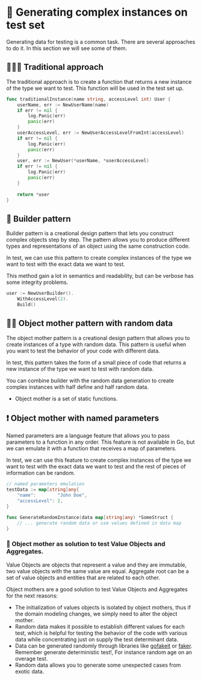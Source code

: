 # 🧶 Generating complex instances on test set

Generating data for testing is a common task. There are several approaches to do it. In this section we will see some of them.

## 👨🏻‍🦳 Traditional approach

The traditional approach is to create a function that returns a new instance of the type we want to test. This function will be used in the test set up.

```go
func traditionalInstance(name string, accessLevel int) User {
    userName, err := NewUserName(name)
    if err != nil {
    	log.Panic(err)
    	panic(err)
    }
    userAccessLevel, err := NewUserAccessLevelFromInt(accessLevel)
    if err != nil {
    	log.Panic(err)
    	panic(err)
    }
    user, err := NewUser(*userName, *userAccessLevel)
    if err != nil {
    	log.Panic(err)
    	panic(err)
    }
    
    return *user
}
```

## 🏢 Builder pattern

Builder pattern is a creational design pattern that lets you construct complex objects step by step. The pattern allows you to produce different types and representations of an object using the same construction code.

In test, we can use this pattern to create complex instances of the type we want to test with the exact data we want to test.

This method gain a lot in semantics and readability, but can be verbose has some integrity problems.

```go
user := NewUserBuilder().
   	WithAccessLevel(2).
   	Build()
```

## 👩‍👧 Object mother pattern with random data

The object mother pattern is a creational design pattern that allows you to create instances of a type with random data. This pattern is useful when you want to test the behavior of your code with different data.

In test, this pattern takes the form of a small piece of code that returns a new instance of the type we want to test with random data.

You can combine builder with the random data generation to create complex instances with half define and half random data.

- Object mother is a set of static functions.

## ❗️ Object mother with named parameters

Named parameters are a language feature that allows you to pass parameters to a function in any order. This feature is not available in Go, but we can emulate it with a function that receives a map of parameters.

In test, we can use this feature to create complex instances of the type we want to test with the exact data we want to test and the rest of pieces of information can be random.

```go
// named parameters emulation
testData := map[string]any{
    "name":        "John Doe",
    "accessLevel": 2,
}

func GenerateRandomInstance(data map[string]any) *SomeStruct {
	// ... generate random data or use values defined in data map
}
```

### 🧪 Object mother as solution to test Value Objects and Aggregates.

Value Objects are objects that represent a value and they are immutable, two value objects with the same value are equal.
Aggregate root can be a set of value objects and entities that are related to each other.

Object mothers are a good solution to test Value Objects and Aggregates for the next reasons:

- The initialization of values objects is isolated by object mothers, thus if the domain modeling changes, we simply need to alter the object mother.
- Random data makes it possible to establish different values for each test, which is helpful for testing the behavior of the code with various data while concentrating just on supply the test determinant data.
- Data can be generated randomly through libraries like [gofakeit](https://github.com/brianvoe/gofakeit) or [faker](https://github.com/icrowley/fake). Remember generate deterministic test!, For instance random age on an overage test.
- Random data allows you to generate some unexpected cases from exotic data.
